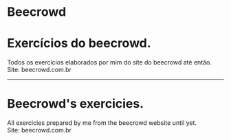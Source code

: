 # Beecrowd
<h1>Exercícios do beecrowd.</h1>

Todos os exercícios elaborados por mim do site do beecrowd até então.<br>
Site: beecrowd.com.br
 
<hr>

<h1>Beecrowd's exercicies.</h1>

All exercicies prepared by me from the beecrowd website until yet.<br>
Site: beecrowd.com.br
